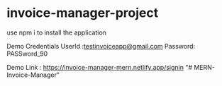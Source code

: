 # invoice-manager-project

use npm i to install the application

Demo Credentials
UserId :testinvoiceapp@gmail.com
Password: PASSword_90

Demo Link : https://invoice-manager-mern.netlify.app/signin
"# MERN-Invoice-Manager" 
